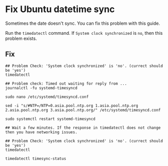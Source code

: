 # Fix Ubuntu datetime sync

Sometimes the date doesn't sync. You can fix this problem with this guide.

Run the `timedatectl` command. If `System clock synchronized` is `no`, then this problem exists.

## Fix

```shell
## Problem Check: 'System clock synchronized' is 'no'. (currect should be 'yes')
timedatectl

## Problem check: Timed out waiting for reply from ...
journalctl -fu systemd-timesyncd

sudo nano /etc/systemd/timesyncd.conf

sed -i "s/#NTP=/NTP=0.asia.pool.ntp.org 1.asia.pool.ntp.org 2.asia.pool.ntp.org 3.asia.pool.ntp.org/" /etc/systemd/timesyncd.conf

sudo systemctl restart systemd-timesyncd

## Wait a few minutes. If the response in timedatectl does not change then you have networking issues.

## Problem Check: 'System clock synchronized' is 'no'. (currect should be 'yes')
timedatectl

timedatectl timesync-status
```
